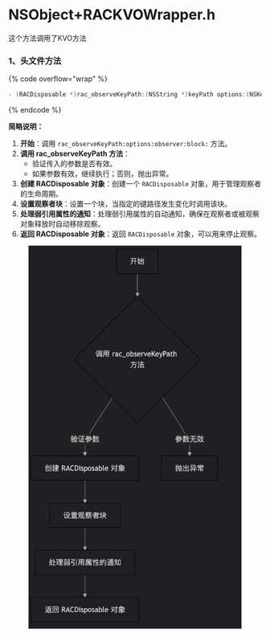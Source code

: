 # NSObject+RACKVOWrapper.h

这个方法调用了KVO方法



### 1、头文件方法

{% code overflow="wrap" %}
```cpp
- (RACDisposable *)rac_observeKeyPath:(NSString *)keyPath options:(NSKeyValueObservingOptions)options observer:(__weak NSObject *)observer block:(void (^)(id value, NSDictionary *change, BOOL causedByDealloc, BOOL affectedOnlyLastComponent))block;
```
{% endcode %}

**简略说明：**

1. **开始**：调用 `rac_observeKeyPath:options:observer:block:` 方法。
2. **调用 rac\_observeKeyPath 方法**：
   * 验证传入的参数是否有效。
   * 如果参数有效，继续执行；否则，抛出异常。
3. **创建 RACDisposable 对象**：创建一个 `RACDisposable` 对象，用于管理观察者的生命周期。
4. **设置观察者块**：设置一个块，当指定的键路径发生变化时调用该块。
5. **处理弱引用属性的通知**：处理弱引用属性的自动通知，确保在观察者或被观察对象释放时自动移除观察。
6. **返回 RACDisposable 对象**：返回 `RACDisposable` 对象，可以用来停止观察。

<figure><img src="../../../../../.gitbook/assets/image (2).png" alt=""><figcaption></figcaption></figure>
